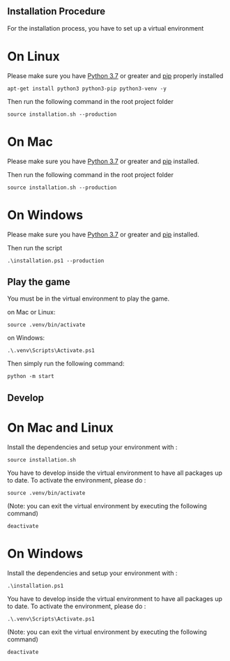 ## Installation Procedure 

For the installation process, you have to set up a virtual environment

# On Linux
Please make sure you have [Python 3.7](https://www.python.org/) or greater and [pip](https://pypi.org/project/pip/) properly installed
```
apt-get install python3 python3-pip python3-venv -y
```

Then run the following command in the root project folder
```
source installation.sh --production
```

# On Mac
Please make sure you have [Python 3.7](https://www.python.org/) or greater and [pip](https://pypi.org/project/pip/) installed.

Then run the following command in the root project folder
```
source installation.sh --production
```

# On Windows
Please make sure you have [Python 3.7](https://www.python.org/) or greater and [pip](https://pypi.org/project/pip/) installed.

Then run the script
```
.\installation.ps1 --production
```


## Play the game

You must be in the virtual environment to play the game.

on Mac or Linux:
```
source .venv/bin/activate
```

on Windows:
```
.\.venv\Scripts\Activate.ps1
```

Then simply run the following command:
```
python -m start
```

## Develop

# On Mac and Linux

Install the dependencies and setup your environment with :
```
source installation.sh
```

You have to develop inside the virtual environment to have all packages up to date. 
To activate the environment, please do :
```
source .venv/bin/activate
```

(Note: you can exit the virtual environment by executing the following command)
```
deactivate
```


# On Windows

Install the dependencies and setup your environment with :
```
.\installation.ps1
```

You have to develop inside the virtual environment to have all packages up to date. 
To activate the environment, please do :
```
.\.venv\Scripts\Activate.ps1
```

(Note: you can exit the virtual environment by executing the following command)
```
deactivate
```
